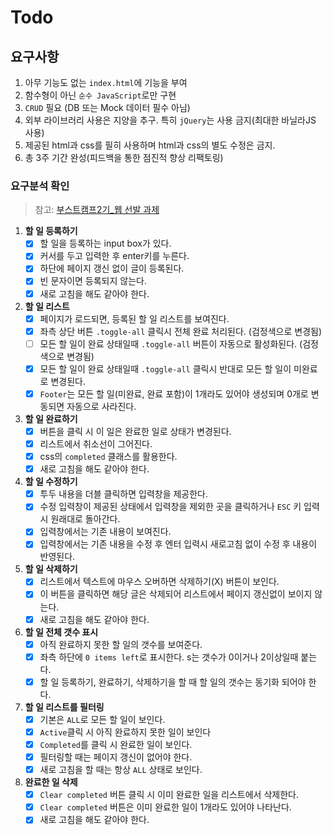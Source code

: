 # Todo

## 요구사항

1. 아무 기능도 없는 `index.html`에 기능을 부여
2. 함수형이 아닌 `순수 JavaScript`로만 구현
3. `CRUD` 필요 (DB 또는 Mock 데이터 필수 아님)
4. 외부 라이브러리 사용은 지양을 추구. 특히 `jQuery`는 사용 금지(최대한 바닐라JS 사용)
5. 제공된 html과 css를 필히 사용하며 html과 css의 별도 수정은 금지.
6. 총 3주 기간 완성(피드백을 통한 점진적 향상 리팩토링)

### 요구분석 확인
>참고: [부스트캠프2기_웹 선발 과제](https://github.com/connect-boostcamp/todolist)
1. **할 일 등록하기**
	 - [x] 할 일을 등록하는 input box가 있다.
	 - [x] 커서를 두고 입력한 후 enter키를 누른다.
	 - [x] 하단에 페이지 갱신 없이 글이 등록된다.
	 - [x] 빈 문자이면 등록되지 않는다.
	 - [x] 새로 고침을 해도 같아야 한다.
2. **할 일 리스트**
	 - [x] 페이지가 로드되면, 등록된 할 일 리스트를 보여진다.
	 - [x] 좌측 상단 버튼 `.toggle-all` 클릭시 전체 완료 처리된다. (검정색으로 변경됨)
   - [ ] 모든 할 일이 완료 상태일때 `.toggle-all` 버튼이 자동으로 활성화된다. (검정색으로 변경됨)
   - [x] 모든 할 일이 완료 상태일때 `.toggle-all` 클릭시 반대로 모든 할 일이 미완료로 변경된다.
   - [x] `Footer`는 모든 할 일(미완료, 완료 포함)이 1개라도 있어야 생성되며 0개로 변동되면 자동으로 사라진다.
3. **할 일 완료하기**
	 - [x] 버튼을 클릭 시 이 일은 완료한 일로 상태가 변경된다.
	 - [x] 리스트에서 취소선이 그어진다.
	 - [x] css의 `completed` 클래스를 활용한다.
	 - [x] 새로 고침을 해도 같아야 한다.
4. **할 일 수정하기**
	- [x] 투두 내용을 더블 클릭하면 입력창을 제공한다.
	- [x] 수정 입력창이 제공된 상태에서 입력창을 제외한 곳을 클릭하거나 `ESC` 키 입력시 원래대로 돌아간다.
	- [x] 입력창에서는 기존 내용이 보여진다.
	- [x] 입력창에서는 기존 내용을 수정 후 엔터 입력시 새로고침 없이 수정 후 내용이 반영된다.
5. **할 일 삭제하기**
	- [x] 리스트에서 텍스트에 마우스 오버하면 삭제하기(X) 버튼이 보인다. 
	- [x] 이 버튼을 클릭하면 해당 글은 삭제되어 리스트에서 페이지 갱신없이 보이지 않는다.
	- [x] 새로 고침을 해도 같아야 한다.
6. **할 일 전체 갯수 표시**
	- [x] 아직 완료하지 못한 할 일의 갯수를 보여준다.
   - [x] 좌측 하단에 `0 items left`로 표시한다. s는 갯수가 0이거나 2이상일때 붙는다.
	- [x] 할 일 등록하기, 완료하기, 삭제하기을 할 때 할 일의 갯수는 동기화 되어야 한다.
7. **할 일 리스트를 필터링**
	 - [x] 기본은 `ALL`로 모든 할 일이 보인다.
	 - [x] `Active`클릭 시 아직 완료하지 못한 일이 보인다
	 - [x] `Completed`를 클릭 시 완료한 일이 보인다.
	 - [x] 필터링할 때는 페이지 갱신이 없어야 한다.
	 - [x] 새로 고침을 할 때는 항상 `ALL` 상태로 보인다.
8. **완료한 일 삭제**
   - [x] `Clear completed` 버튼 클릭 시 이미 완료한 일을 리스트에서 삭제한다.
   - [x] `Clear completed` 버튼은 이미 완료한 일이 1개라도 있어야 나타난다.
   - [x] 새로 고침을 해도 같아야 한다.